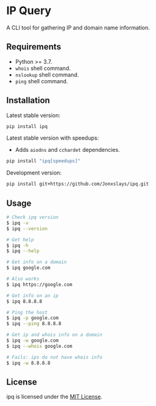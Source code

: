 # IP Query

A CLI tool for gathering IP and domain name information.

## Requirements

- Python >= 3.7.
- `whois` shell command.
- `nslookup` shell command.
- `ping` shell command.

## Installation

Latest stable version:

```bash
pip install ipq
```

Latest stable version with speedups:
- Adds `aiodns` and `cchardet` dependencies.

```bash
pip install "ipq[speedups]"
```

Development version:

```bash
pip install git+https://github.com/Jonxslays/ipq.git
```

## Usage

```bash
# Check ipq version
$ ipq -v
$ ipq --version

# Get help
$ ipq -h
$ ipq --help

# Get info on a domain
$ ipq google.com

# Also works
$ ipq https://google.com

# Get info on an ip
$ ipq 8.8.8.8

# Ping the host
$ ipq -p google.com
$ ipq --ping 8.8.8.8

# Get ip and whois info on a domain
$ ipq -w google.com
$ ipq --whois google.com

# Fails: ips do not have whois info
$ ipq -w 8.8.8.8
```

## License

ipq is licensed under the [MIT License](https://github.com/Jonxslays/ipq/blob/master/LICENSE).
